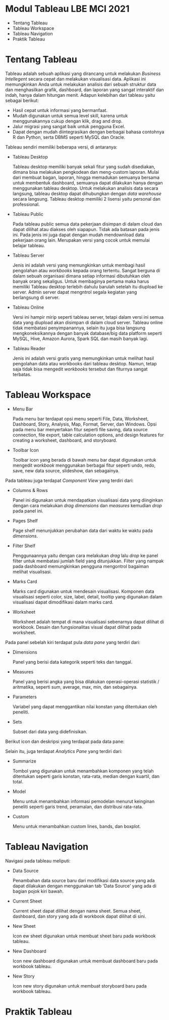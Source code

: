 # Modul Tableau LBE MCI 2021
  - Tentang Tableau
  - Tableau Workspace 
  - Tableau Navigation
  - Praktik Tableau
# Tentang Tableau
Tableau adalah sebuah aplikasi yang dirancang untuk melakukan *Business Intellegent* secara cepat dan melakukan visualisasi data. Aplikasi ini memungkinkan Anda untuk melakukan analisis dari sebuah struktur data dan menghasilkan grafik, dashboard, dan laporan yang sangat interaktif dan indah, hanya dalam hitungan menit. Adapun kelebihan dari tableau yaitu sebagai berikut:
  - Hasil cepat untuk informasi yang bermanfaat.
  - Mudah digunakan untuk semua level skill, karena untuk menggunakannya cukup dengan klik, drag and drop.
  - Jalur migrasi yang sangat baik untuk pengguna Excel.
  - Dapat dengan mudah diintegrasikan dengan berbagai bahasa contohnya R dan Python, serta DBMS seperti MySQL dan Oracle.
  
 Tableau sendiri memiliki beberapa versi, di antaranya:
  - Tableau Desktop
    
    Tableau desktop memiliki banyak sekali fitur yang sudah disediakan, dimana bisa melakukan pengkodean dan meng-custom laporan. Mulai dari membuat bagan, laporan, hingga
    memadukan semuanya bersama untuk membentuk dashboard, semuanya dapat dilakukan hanya dengan menggunakan tableau desktop. Untuk melakukan analisis data secara langsung,
    tableau desktop dapat dihubungkan dengan *data warehouse* secara langsung. Tableau desktop memiliki 2 lisensi yaitu personal dan professional.
  - Tableau Public 
    
    Pada tableau public semua data pekerjaan disimpan di dalam cloud dan dapat dilihat atau diakses oleh siapapun. Tidak ada batasan pada jenis ini. Pada jenis ini juga dapat
    dengan mudah mendownload data pekerjaan orang lain. Merupakan versi yang cocok untuk memulai belajar tableau.
  - Tableau Server
    
    Jenis ini adalah versi yang memungkinkan untuk membagi hasil pengolahan atau *workbooks* kepada orang tertentu. Sangat berguna di dalam sebuah organisasi dimana setiap
    informasi dibutuhkan oleh banyak orang sekaligus. Untuk membaginya pertama maka harus memiliki Tableau desktop terlebih dahulu barulah setelah itu diupload ke server.
    Admin server dapat mengntrol segala kegiatan yang berlangsung di server.
  - Tableau Online
    
    Versi ini hampir mirip seperti tableau server, tetapi dalam versi ini semua data yang diupload akan disimpan di dalam cloud server. Tableau online tidak membatasi
    penyimpanannya, selain itu juga bisa langsung mengkoneksikannya dengan banyak database/big data platform seperti MySQL, Hive, Amazon Aurora, Spark SQL dan masih banyak
    lagi.
  - Tableau Reader
    
    Jenis ini adalah versi gratis yang memungkinkan untuk melihat hasil pengolahan data atau workbooks dari tableau desktop. Namun, tetap saja tidak bisa mengedit *workbooks*
    tersebut dan fiturnya sangat terbatas.
    
  # Tableau Workspace
  
  - Menu Bar
  
    Pada menu bar terdapat opsi menu seperti File, Data, Worksheet, Dashboard, Story, Analysis, Map, Format, Server, dan Windows. Opsi pada menu bar menyertakan fitur seperti
    file saving, data source connection, file export, table calculation options, and design features for creating a worksheet, dashboard, and storyboard.
  - Toolbar Icon

    Toolbar icon yang berada di bawah menu bar dapat digunakan untuk mengedit *workbook* menggunakan berbagai fitur seperti undo, redo, save, new data source, slideshow, dan       sebagainya.
  
  Pada tableau juga terdapat *Component View* yang terdiri dari:
  - Columns & Rows
  
    Panel ini digunakan untuk mendapatkan visualisasi data yang diinginkan dengan cara melakukan *drag dimensions* dan *measures* kemudian *drop* pada panel ini.
  - Pages Shelf

    Page shelf menunjukkan perubahan data dari waktu ke waktu pada *dimensions*.
  - Filter Shelf

    Penggunaannya yaitu dengan cara melakukan *drag* lalu *drop* ke panel filter untuk membatasi jumlah field yang ditunjukkan. Filter yang nampak pada dashboard memungkinkan 
    pengguna mengontrol bagaiman melihat visualisasi.
  - Marks Card

    Marks card digunakan untuk mendesain visualisasi. Komponen data visualisasi seperti color, size, label, detail, tooltip yang digunakan dalam visualisasi dapat dimodifikasi 
    dalam marks card.
  - Worksheet

    Worksheet adalah tempat di mana visualisasi sebenarnya dapat dilihat di workbook. Desain dan fungsionalitas visual dapat dilihat pada worksheet.
   
  Pada panel sebelah kiri terdapat pula *data pane* yang terdiri dari:
  - Dimensions

    Panel yang berisi data kategorik seperti teks dan tanggal.
  - Measures

    Panel yang berisi angka yang bisa dilakukan operasi-operasi statistik / aritmatika, seperti sum, average, max, min, dan sebagainya.
  - Parameters
  
    Variabel yang dapat menggantikan nilai konstan yang ditentukan oleh peneliti. 
  - Sets

    Subset dari data yang didefinisikan.
   
  Berikut icon dan deskripsi yang terdapat pada data pane:
  
  Selain itu, juga terdapat *Analytics Pane* yang terdiri dari:
  - Summarize

    Tombol yang digunakan untuk menambahkan komponen yang telah ditentukan seperti garis konstan, rata-rata, median dengan kuartil, dan total.
  - Model

    Menu untuk menambahkan informasi pemodelan menurut keinginan peneliti seperti garis trend, peramalan, dan distribusi rata-rata.
  - Custom

    Menu untuk menambahkan custom lines, bands, dan boxplot.
    
  # Tableau Navigation
  Navigasi pada tableau meliputi:
  
  - Data Source
    
    Penambahan data source baru dari modifikasi data source yang ada dapat dilakukan dengan menggunakan tab 'Data Source' yang ada di bagian pojok kiri bawah.
  - Current Sheet

    Current sheet dapat dilihat dengan nama sheet. Semua sheet, dashboard, dan story yang ada di workbook dapat dilihat di sini.
  - New Sheet

    Icon ew sheet digunakan untuk membuat sheet baru pada workbook tableau.
  - New Dashboard

    Icon new dashboard digunakan untuk membuat dashboard baru pada workbook tableau.
  - New Story

    Icon new story digunakan untuk membuat storyboard baru pada workbook tableau.
    
  # Praktik Tableau
